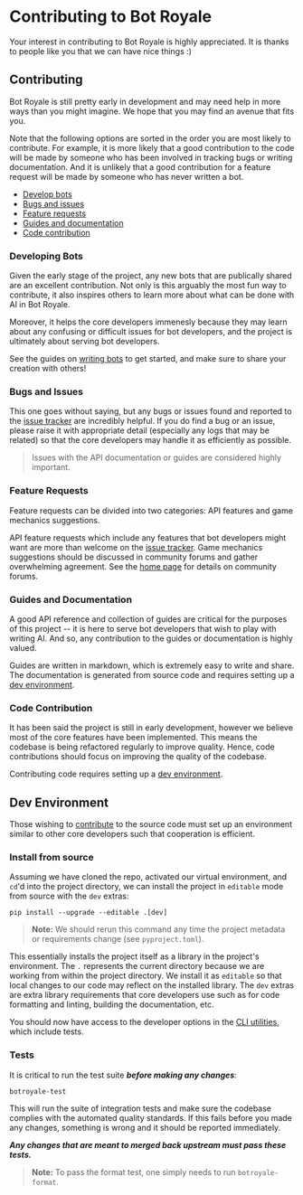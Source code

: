 # Contributing to Bot Royale

Your interest in contributing to Bot Royale is highly appreciated. It is thanks to people like you that we can have nice things :)

## Contributing
Bot Royale is still pretty early in development and may need help in more ways than you might imagine. We hope that you may find an avenue that fits you.

Note that the following options are sorted in the order you are most likely to contribute. For example, it is more likely that a good contribution to the code will be made by someone who has been involved in tracking bugs or writing documentation. And it is unlikely that a good contribution for a feature request will be made by someone who has never written a bot.

- [Develop bots](#developing-bots)
- [Bugs and issues](#bugs-and-issues)
- [Feature requests](#feature-requests)
- [Guides and documentation](#guides-and-documentation)
- [Code contribution](#code-contribution)

### Developing Bots
Given the early stage of the project, any new bots that are publically shared are an excellent contribution. Not only is this arguably the most fun way to contribute, it also inspires others to learn more about what can be done with AI in Bot Royale.

Moreover, it helps the core developers immenesly because they may learn about any confusing or difficult issues for bot developers, and the project is ultimately about serving bot developers.

See the guides on [writing bots](guides/bots) to get started, and make sure to share your creation with others!

### Bugs and Issues
This one goes without saying, but any bugs or issues found and reported to the [issue tracker](https://github.com/ArielHorwitz/botroyale/issues) are incredibly helpful. If you do find a bug or an issue, please raise it with appropriate detail (especially any logs that may be related) so that the core developers may handle it as efficiently as possible.

> Issues with the API documentation or guides are considered highly important.

### Feature Requests
Feature requests can be divided into two categories: API features and game mechanics suggestions.

API feature requests which include any features that bot developers might want are more than welcome on the [issue tracker](https://github.com/ArielHorwitz/botroyale/issues). Game mechanics suggestions should be discussed in community forums and gather overwhelming agreement. See the [home page](https://github.com/ArielHorwitz/botroyale) for details on community forums.

### Guides and Documentation
A good API reference and collection of guides are critical for the purposes of this project -- it is here to serve bot developers that wish to play with writing AI. And so, any contribution to the guides or documentation is highly valued.

Guides are written in markdown, which is extremely easy to write and share. The documentation is generated from source code and requires setting up a [dev environment](install.html#dev-environment).

### Code Contribution
It has been said the project is still in early development, however we believe most of the core features have been implemented. This means the codebase is being refactored regularly to improve quality. Hence, code contributions should focus on improving the quality of the codebase.

Contributing code requires setting up a [dev environment](install.html#dev-environment).


## Dev Environment
Those wishing to [contribute](contributing.html) to the source code must set up an environment similar to other core developers such that cooperation is efficient.

### Install from source
Assuming we have cloned the repo, activated our virtual environment, and `cd`'d into the project directory, we can install the project in `editable` mode from source with the `dev` extras:
```noformat
pip install --upgrade --editable .[dev]
```

> **Note:** We should rerun this command any time the project metadata or requirements change (see `pyproject.toml`).

This essentially installs the project itself as a library in the project's environment. The `.` represents the current directory because we are working from within the project directory. We install it as `editable` so that local changes to our code may reflect on the installed library. The `dev` extras are extra library requirements that core developers use such as for code formatting and linting, building the documentation, etc.

You should now have access to the developer options in the [CLI utilities](ui/cli.html#developer-options), which include tests.

### Tests
It is critical to run the test suite ***before making any changes***:
```noformat
botroyale-test
```

This will run the suite of integration tests and make sure the codebase complies with the automated quality standards. If this fails before you made any changes, something is wrong and it should be reported immediately.

***Any changes that are meant to merged back upstream must pass these tests.***

> **Note:** To pass the format test, one simply needs to run `botroyale-format`.
